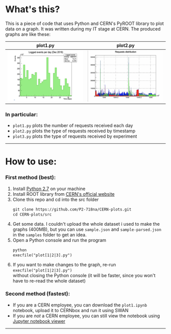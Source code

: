 # What's this?
This is a piece of code that uses Python and CERN's PyROOT library to plot data on a graph. It was written during my
IT stage at CERN. The produced graphs are like these:

 plot1.py                      | plot2.py
:-----------------------------:|:-----------------------------:
 ![plot1](plot1.png "Plot 1")  |  ![plot2](plot2.png "Plot 2")

### In particular:
- `plot1.py` plots the number of requests received each day
- `plot2.py` plots the type of requests received by timestamp
- `plot3.py` plots the type of requests received by experiment

---

# How to use:

### First method (best):
1. Install [Python 2.7](https://www.python.org/downloads/release/python-272/) on your machine
1. Install ROOT library from [CERN's official website](https://root.cern.ch/downloading-root)
1. Clone this repo and cd into the src folder
    ```
    git clone https://github.com/P2-718na/CERN-plots.git
    cd CERN-plots/src
    ```
1. Get some data. I couldn't upload the whole dataset i used to make the graphs (400MB), but you
can use `sample.json` and `sample-parsed.json` in the `samples` folder to get an idea.
1. Open a Python console and run the program
    ```
    python
    execfile("plot[1|2|3].py")
    ```
1. If you want to make changes to the graph, re-run
    `execfile("plot[1|2|3].py")`  
    without closing the Python console (it will be faster, since you won't have to re-read the whole dataset)

### Second method (fastest):
- If you are a CERN employee, you can download the `plot1.ipynb` notebook, upload it to CERNbox and run it using SWAN
- If you are *not* a CERN employee, you can still view the notebook using
[Jupyter notebook viewer](https://nbviewer.jupyter.org/github/P2-718na/CERN-plots/blob/master/plot1.ipynb)

---
 

